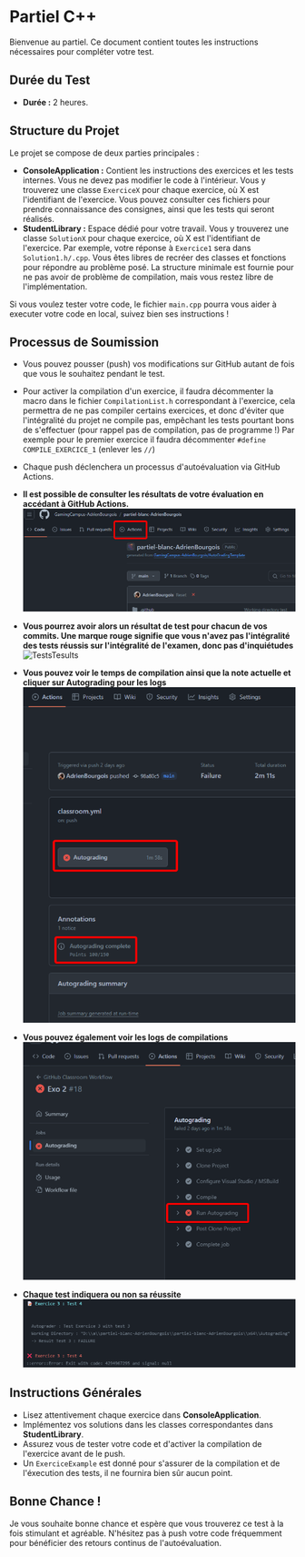 # Partiel C++

Bienvenue au partiel. Ce document contient toutes les instructions nécessaires pour compléter votre test.

## Durée du Test

- **Durée :** 2 heures.

## Structure du Projet

Le projet se compose de deux parties principales :

- **ConsoleApplication :** Contient les instructions des exercices et les tests internes. Vous ne devez pas modifier le code à l'intérieur. Vous y trouverez une classe `ExerciceX` pour chaque exercice, où X est l'identifiant de l'exercice. Vous pouvez consulter ces fichiers pour prendre connaissance des consignes, ainsi que les tests qui seront réalisés.
- **StudentLibrary :** Espace dédié pour votre travail. Vous y trouverez une classe `SolutionX` pour chaque exercice, où X est l'identifiant de l'exercice. Par exemple, votre réponse à `Exercice1` sera dans `Solution1.h/.cpp`. Vous êtes libres de recréer des classes et fonctions pour répondre au problème posé. La structure minimale est fournie pour ne pas avoir de problème de compilation, mais vous restez libre de l'implémentation.

Si vous voulez tester votre code, le fichier `main.cpp` pourra vous aider à executer votre code en local, suivez bien ses instructions !

## Processus de Soumission

- Vous pouvez pousser (push) vos modifications sur GitHub autant de fois que vous le souhaitez pendant le test.
- Pour activer la compilation d'un exercice, il faudra décommenter la macro dans le fichier `CompilationList.h` correspondant à l'exercice, cela permettra de ne pas compiler certains exercices, et donc d'éviter que l'intégralité du projet ne compile pas, empêchant les tests pourtant bons de s'effectuer (pour rappel pas de compilation, pas de programme !) Par exemple pour le premier exercice il faudra décommenter `#define COMPILE_EXERCICE_1` (enlever les `//`)
- Chaque push déclenchera un processus d'autoévaluation via GitHub Actions.

- **Il est possible de consulter les résultats de votre évaluation en accédant à GitHub Actions.**
![ActionButton](Images/ActionButton.png)

- **Vous pourrez avoir alors un résultat de test pour chacun de vos commits. Une marque rouge signifie que vous n'avez pas l'intégralité des tests réussis sur l'intégralité de l'examen, donc pas d'inquiétudes**
![TestsTesults](Images/TestsResults.png)

- **Vous pouvez voir le temps de compilation ainsi que la note actuelle et cliquer sur Autograding pour les logs**
![AutogradingResult](Images/AutogradingResult.png)

- **Vous pouvez également voir les logs de compilations**
![TestsLogs](Images/TestsLogs.png)

- **Chaque test indiquera ou non sa réussite**
![Logs](Images/Logs.png)

## Instructions Générales

- Lisez attentivement chaque exercice dans **ConsoleApplication**.
- Implémentez vos solutions dans les classes correspondantes dans **StudentLibrary**.
- Assurez vous de tester votre code et d'activer la compilation de l'exercice avant de le push.
- Un `ExerciceExample` est donné pour s'assurer de la compilation et de l'éxecution des tests, il ne fournira bien sûr aucun point.

## Bonne Chance !

Je vous souhaite bonne chance et espère que vous trouverez ce test à la fois stimulant et agréable. N'hésitez pas à push votre code fréquemment pour bénéficier des retours continus de l'autoévaluation.